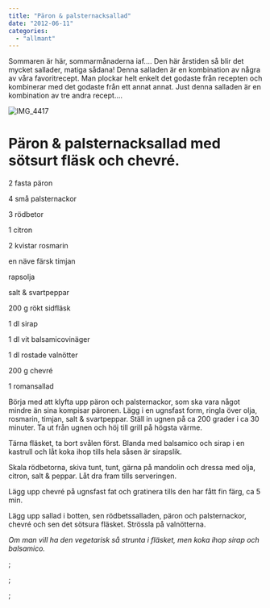 ```yaml
---
title: "Päron & palsternacksallad"
date: "2012-06-11"
categories: 
  - "allmant"
---
```


Sommaren är här, sommarmånaderna iaf.... Den här årstiden så blir det mycket sallader, matiga sådana! Denna salladen är en kombination av några av våra favoritrecept. Man plockar helt enkelt det godaste från recepten och kombinerar med det godaste från ett annat annat. Just denna salladen är en kombination av tre andra recept....

![](/static/img/IMG_4417-1024x682.jpg "IMG_4417")

# **Päron & palsternacksallad med sötsurt fläsk och chevré.**

2 fasta päron

4 små palsternackor

3 rödbetor

1 citron

2 kvistar rosmarin

en näve färsk timjan

rapsolja

salt & svartpeppar

200 g rökt sidfläsk

1 dl sirap

1 dl vit balsamicovinäger

1 dl rostade valnötter

200 g chevré

1 romansallad

Börja med att klyfta upp päron och palsternackor, som ska vara något mindre än sina kompisar päronen. Lägg i en ugnsfast form, ringla över olja, rosmarin, timjan, salt & svartpeppar. Ställ in ugnen på ca 200 grader i ca 30 minuter. Ta ut från ugnen och höj till grill på högsta värme.

Tärna fläsket, ta bort svålen först. Blanda med balsamico och sirap i en kastrull och låt koka ihop tills hela såsen är sirapslik.

Skala rödbetorna, skiva tunt, tunt, gärna på mandolin och dressa med olja, citron, salt & peppar. Låt dra fram tills serveringen.

Lägg upp chevré på ugnsfast fat och gratinera tills den har fått fin färg, ca 5 min.

Lägg upp sallad i botten, sen rödbetssalladen, päron och palsternackor, chevré och sen det sötsura fläsket. Strössla på valnötterna.

_Om man vill ha den vegetarisk så strunta i fläsket, men koka ihop sirap och balsamico._

;

;

;
